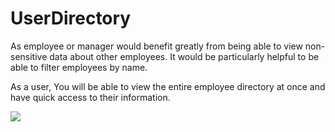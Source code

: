 # UserDirectory

As employee or manager would benefit greatly from being able to view non-sensitive data about other employees. It would be particularly helpful to be able to filter employees by name. 

As a user, You will be able to view the entire employee directory at once and have quick access to their information.

![](gif.gif)